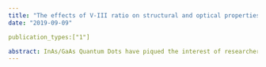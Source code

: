 ```yaml
---
title: "The effects of V-III ratio on structural and optical properties of self-assembled InAs quantum dots"
date: "2019-09-09"

publication_types:["1"]

abstract: InAs/GaAs Quantum Dots have piqued the interest of researchers owing to the advantages they offer in the fabrication of highly efficient optoelectronic devices. In this study, we aim to examine the consequence varying V-III ratio on optical and structural behavior of self-assembled InAs/GaAs Stranski-Krastanov (SK) Quantum Dots grown on GaAs substrate using Molecular Beam Epitaxy (MBE). Three samples consisting of three layers of vertically stacked Quantum Dots with three different V-III ratios (48, 60 and 80 respectively) grown at a substrate temperature of 490°C have been thoroughly examined using PL spectroscopy and HR-XRD. The best optical response is seen in the sample with 80 as VIII ratio. A higher As vapor pressure during growth seems to suppress the surface migration of Indium atoms leading to bigger dot size, increased PL intensity and more uniform distribution rendering better optical response. The absence of satellite peaks in HR-XRD measurements of sample with lower V-III ratio indicates significant density of point-defects. HRXRD analysis reveals an increase in perpendicular strain with greater V-III ratio. Reduced FWHM in sample with higher V-III ratio is in accordance with suppressed Indium diffusion and strain propagation across multi-layered nanostructure contributing to greater uniformity in dot-size. PL spectrum of sample with least V-III ratio shows sharp peaks around 900 nm indicating incomplete dot-formation at such low ratios leaving significant part of wetting layer exposed. Our investigation provides interesting insights into kinetics of nanostructure growth which will prove to be helpful in fabrication of optimized nanostructures.
---
```


